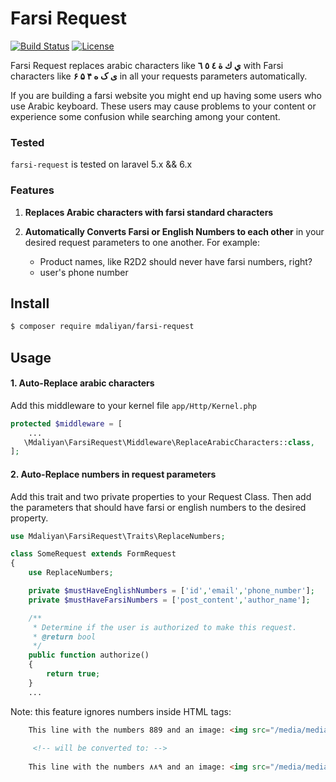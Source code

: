 # Farsi Request

[![Build Status](https://travis-ci.org/mdaliyan/farsi-request.svg?branch=master)](https://travis-ci.org/mdaliyan/farsi-request)
[![License](https://poser.pugx.org/mdaliyan/farsi-request/license)](https://packagist.org/packages/mdaliyan/farsi-request)

Farsi Request replaces arabic characters like **ي ك ة ٤ ٥ ٦** with Farsi
characters like **ی ک ه ۴ ۵ ۶** in all your requests parameters automatically.

If you are building a farsi website you might end up having some users 
who use Arabic keyboard. These users may cause problems to your content 
or experience some confusion while searching among your content. 

### Tested 
`farsi-request` is tested on laravel 5.x && 6.x

### Features
1. __Replaces Arabic characters with farsi standard characters__

2. __Automatically Converts Farsi or English Numbers to each other__ in your desired 
request parameters to one another. For example:
    - Product names, like R2D2 should never have farsi numbers, right?
    - user's phone number

## Install

````bash
$ composer require mdaliyan/farsi-request
````

## Usage

#### 1. Auto-Replace arabic characters
Add this middleware to your kernel file `app/Http/Kernel.php`
````php
protected $middleware = [
    ...
   \Mdaliyan\FarsiRequest\Middleware\ReplaceArabicCharacters::class,
];
````

#### 2. Auto-Replace numbers in request parameters
Add this trait and two private properties to your Request Class. 
Then add the parameters that should have farsi or 
english numbers to the desired property. 
    
````php
use Mdaliyan\FarsiRequest\Traits\ReplaceNumbers;

class SomeRequest extends FormRequest
{
    use ReplaceNumbers;

    private $mustHaveEnglishNumbers = ['id','email','phone_number'];
    private $mustHaveFarsiNumbers = ['post_content','author_name'];

    /**
     * Determine if the user is authorized to make this request.
     * @return bool
     */
    public function authorize()
    {
        return true;
    }
    ...
````

Note: this feature ignores numbers inside HTML tags:

````html
    This line with the numbers 889 and an image: <img src="/media/media2.jpg">
    
     <!-- will be converted to: -->
    
    This line with the numbers ۸۸۹ and an image: <img src="/media/media2.jpg">
````
